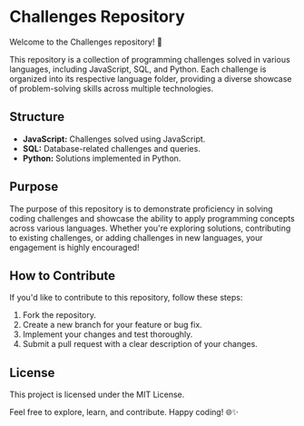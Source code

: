 # Challenges Repository

Welcome to the Challenges repository! 🚀

This repository is a collection of programming challenges solved in various languages, including JavaScript, SQL, and Python. Each challenge is organized into its respective language folder, providing a diverse showcase of problem-solving skills across multiple technologies.

## Structure

- **JavaScript:** Challenges solved using JavaScript.
- **SQL:** Database-related challenges and queries.
- **Python:** Solutions implemented in Python.

## Purpose

The purpose of this repository is to demonstrate proficiency in solving coding challenges and showcase the ability to apply programming concepts across various languages. Whether you're exploring solutions, contributing to existing challenges, or adding challenges in new languages, your engagement is highly encouraged!

## How to Contribute

If you'd like to contribute to this repository, follow these steps:

1. Fork the repository.
2. Create a new branch for your feature or bug fix.
3. Implement your changes and test thoroughly.
4. Submit a pull request with a clear description of your changes.

## License

This project is licensed under the MIT License.

Feel free to explore, learn, and contribute. Happy coding! 🌐✨
